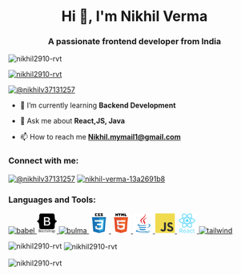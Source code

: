 <h1 align="center">Hi 👋, I'm Nikhil Verma</h1>
<h3 align="center">A passionate frontend developer from India</h3>

<p align="left"> <img src="https://komarev.com/ghpvc/?username=nikhil2910-rvt&label=Profile%20views&color=0e75b6&style=flat" alt="nikhil2910-rvt" /> </p>

<p align="left"> <a href="https://github.com/ryo-ma/github-profile-trophy"><img src="https://github-profile-trophy.vercel.app/?username=nikhil2910-rvt" alt="nikhil2910-rvt" /></a> </p>

<p align="left"> <a href="https://twitter.com/@nikhilv37131257" target="blank"><img src="https://img.shields.io/twitter/follow/@nikhilv37131257?logo=twitter&style=for-the-badge" alt="@nikhilv37131257" /></a> </p>

- 🌱 I’m currently learning **Backend Development**

- 💬 Ask me about **React,JS, Java**

- 📫 How to reach me **Nikhil.mymail1@gmail.com**

<h3 align="left">Connect with me:</h3>
<p align="left">
<a href="https://twitter.com/@nikhilv37131257" target="blank"><img align="center" src="https://raw.githubusercontent.com/rahuldkjain/github-profile-readme-generator/master/src/images/icons/Social/twitter.svg" alt="@nikhilv37131257" height="30" width="40" /></a>
<a href="https://linkedin.com/in/nikhil-verma-13a2691b8" target="blank"><img align="center" src="https://raw.githubusercontent.com/rahuldkjain/github-profile-readme-generator/master/src/images/icons/Social/linked-in-alt.svg" alt="nikhil-verma-13a2691b8" height="30" width="40" /></a>
</p>

<h3 align="left">Languages and Tools:</h3>
<p align="left"> <a href="https://babeljs.io/" target="_blank" rel="noreferrer"> <img src="https://www.vectorlogo.zone/logos/babeljs/babeljs-icon.svg" alt="babel" width="40" height="40"/> </a> <a href="https://getbootstrap.com" target="_blank" rel="noreferrer"> <img src="https://raw.githubusercontent.com/devicons/devicon/master/icons/bootstrap/bootstrap-plain-wordmark.svg" alt="bootstrap" width="40" height="40"/> </a> <a href="https://bulma.io/" target="_blank" rel="noreferrer"> <img src="https://raw.githubusercontent.com/gilbarbara/logos/804dc257b59e144eaca5bc6ffd16949752c6f789/logos/bulma.svg" alt="bulma" width="40" height="40"/> </a> <a href="https://www.w3schools.com/css/" target="_blank" rel="noreferrer"> <img src="https://raw.githubusercontent.com/devicons/devicon/master/icons/css3/css3-original-wordmark.svg" alt="css3" width="40" height="40"/> </a> <a href="https://www.w3.org/html/" target="_blank" rel="noreferrer"> <img src="https://raw.githubusercontent.com/devicons/devicon/master/icons/html5/html5-original-wordmark.svg" alt="html5" width="40" height="40"/> </a> <a href="https://www.java.com" target="_blank" rel="noreferrer"> <img src="https://raw.githubusercontent.com/devicons/devicon/master/icons/java/java-original.svg" alt="java" width="40" height="40"/> </a> <a href="https://developer.mozilla.org/en-US/docs/Web/JavaScript" target="_blank" rel="noreferrer"> <img src="https://raw.githubusercontent.com/devicons/devicon/master/icons/javascript/javascript-original.svg" alt="javascript" width="40" height="40"/> </a> <a href="https://reactjs.org/" target="_blank" rel="noreferrer"> <img src="https://raw.githubusercontent.com/devicons/devicon/master/icons/react/react-original-wordmark.svg" alt="react" width="40" height="40"/> </a> <a href="https://tailwindcss.com/" target="_blank" rel="noreferrer"> <img src="https://www.vectorlogo.zone/logos/tailwindcss/tailwindcss-icon.svg" alt="tailwind" width="40" height="40"/> </a> </p>

<p><img align="left" src="https://github-readme-stats.vercel.app/api/top-langs?username=nikhil2910-rvt&show_icons=true&locale=en&layout=compact" alt="nikhil2910-rvt" /></p>

<p>&nbsp;<img align="center" src="https://github-readme-stats.vercel.app/api?username=nikhil2910-rvt&show_icons=true&locale=en" alt="nikhil2910-rvt" /></p>

<p><img align="center" src="https://github-readme-streak-stats.herokuapp.com/?user=nikhil2910-rvt&" alt="nikhil2910-rvt" /></p>
